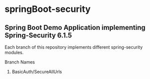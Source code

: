 # springBoot-security


## Spring Boot Demo Application implementing Spring-Security 6.1.5

Each branch of this repository implements different spring-security modules.

Branch Names
1. BasicAuth/SecureAllUrls
